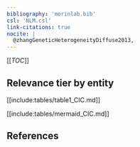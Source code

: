 ```yaml
---
bibliography: 'morinlab.bib'
csl: 'NLM.csl'
link-citations: true
nocite: |
  @zhangGeneticHeterogeneityDiffuse2013, 
---
```


[[_TOC_]]




## Relevance tier by entity

[[include:tables/table1_CIC.md]]





[[include:tables/mermaid_CIC.md]]

## References


